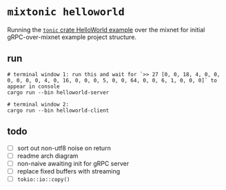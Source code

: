 # `mixtonic helloworld`

Running the [`tonic` crate HelloWorld example](https://github.com/hyperium/tonic/blob/master/examples/helloworld-tutorial.md) over the mixnet for initial gRPC-over-mixnet example project structure. 

## run
```
# terminal window 1: run this and wait for `>> 27 [0, 0, 18, 4, 0, 0, 0, 0, 0, 0, 4, 0, 16, 0, 0, 0, 5, 0, 0, 64, 0, 0, 6, 1, 0, 0, 0]` to appear in console 
cargo run --bin helloworld-server

# terminal window 2: 
cargo run --bin helloworld-client
```

## todo
- [ ] sort out non-utf8 noise on return 
- [ ] readme arch diagram
- [ ] non-naive awaiting init for gRPC server 
- [ ] replace fixed buffers with streaming
- [ ] `tokio::io::copy()`
